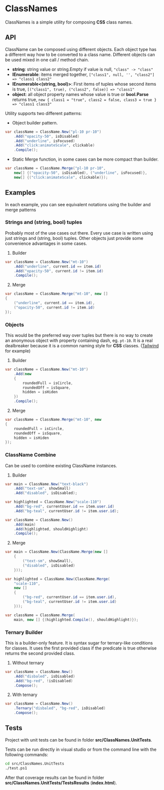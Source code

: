 # ClassNames

ClassNames is a simple utility for composing **CSS** class names.

## API

ClassName can be composed using different objects. Each object type has a different way how to be converted to a class name. Different objects can be used mixed in one call / method chain.

- **string**: string value or string.Empty if value is null, `"class" -> "class"`
- **IEnumerable<string>**: items merged together, `["class1", null, '', "class2"] => "class1 class2"`
- **IEnumerable<(string, bool)>**: First items of tuples whose second items is true, `[("class1", true), ("class2", false)] => "class1"`
- **object**: all object property names whose value is true or **bool.Parse** returns true, `new { class1 = "true", class2 = false, class3 = true } => "class1 class3"`

Utility supports two different patterns:

- Object builder pattern. 

```csharp
var className = ClassName.New("pl-10 pr-10")
    .Add("opacity-50", isDisabled)
    .Add("underline", isFocused)
    .Add("click:animateScale", clickable)
    .Compile();
```

- Static Merge function, in some cases can be more compact than builder.

```csharp
var className = ClassName.Merge("pl-10 pr-10", 
    new[] {("opacity-50", isDisabled), ("underline", isFocused)}, 
    new[] {("click:animateScale", clickable)});
```

## Examples

In each example, you can see equivalent notations using the builder and merge patterns

### Strings and (string, bool) tuples

Probably most of the use cases out there. Every use case is written using just strings and (string, bool) tuples. Other objects just provide some convenience advantages in some cases.

1) Builder

```csharp
var className = ClassName.New("mt-10")
    .Add("underline", current.id == item.id)
    .Add("opacity-50", current.id != item.id)
    .Compile();
```

2) Merge

```csharp
var className = ClassName.Merge("mt-10", new [] 
{ 
    ("underline", current.id == item.id), 
    ("opacity-50", current.id != item.id)
});
```

### Objects

This would be the preferred way over tuples but there is no way to create an anonymous object with property containing dash, eg. `pt-10`. It is a real dealbreaker because it is a common naming style for **CSS** classes. ([Tailwind](https://tailwindcss.com/) for example)

1) Builder

```csharp
var className = ClassName.New("mt-10")
    .Add(new 
    { 
        roundedFull = isCircle,
        roundedOff = isSquare,
        hidden = isHiden
    })
    .Compile();
```

2) Merge

```csharp
var className = ClassName.Merge("mt-10", new 
{ 
    roundedFull = isCircle,
    roundedOff = isSquare,
    hidden = isHiden
});
```

### ClassName Combine

Can be used to combine existing ClassName instances.

1) Builder

```csharp
var main = ClassName.New("text-black")
    .Add("text-sm", showSmall)
    .Add("disabled", isDisabled);

var highlighted = ClassName.New("scale-110")
    .Add("bg-red", currentUser.id == item.user.id)
    .Add("bg-teal", currentUser.id != item.user.id);

var className = ClassName.New()
    .Add(main)
    .Add(highlighted, shouldHighlight)
    .Compile();
```

2) Merge

```csharp
var main = ClassName.New(ClassName.Merge(new [] 
    { 
        ("text-sm", showSmall), 
        ("disabled", isDisabled) 
    }));

var highlighted = ClassName.New(ClassName.Merge(
    "scale-110",
    new [] 
    { 
        ("bg-red", currentUser.id == item.user.id), 
        ("bg-teal", currentUser.id != item.user.id) 
    }));

var className = ClassName.Merge(
    main, new [] {(highlighted.Compile(), shouldHighlight)});

```

### Ternary Builder

This is a builder-only feature. It is syntax sugar for ternary-like conditions for classes. It uses the first provided class if the predicate is true otherwise returns the second provided class.

1) Without ternary

```csharp
var className = ClassName.New()
    .Add("disbaled", isDisabled)
    .Add("bg-red", !isDisabled)
    .Compose();
```

2) With ternary

```csharp
var className = ClassName.New()
    .Ternary("disbaled", "bg-red", isDisabled)
    .Compose();
```

## Tests

Project with unit tests can be found in folder **src/ClassNames.UnitTests**.

Tests can be run directly in visual studio or from the command line with the following commands:

```bash
cd src/ClassNames.UnitTests
./test.ps1
```

After that coverage results can be found in folder **src/ClassNames.UnitTests/TestsResults** (**index.html**).